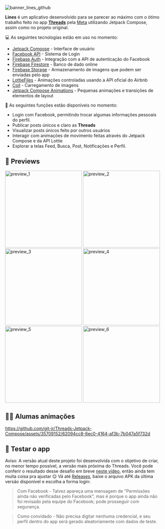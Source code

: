 ![banner_lines_github](https://github.com/git-jr/Threads-Jetpack-Compose/assets/35709152/3a15d03f-8d95-47bc-b4c7-b048b29ab3b6)

**Lines** é um aplicativo desenvolvido para se parecer ao máximo com o ótimo trabalho feito no app [**Threads**][threads-net] pela [Meta][meta] utilizando Jetpack Compose, assim como no projeto original.

💻 As seguintes tecnologias estão em uso no momento:
- [Jetpack Compose][compose] - Interface de usuário
- [Facebook API][login-facebook] - Sistema de Login
- [Firebase Auth][firebase-auth] - Integração com a API de autenticação do Facebook
- [Firebase Firestore][firebase-firestore] - Banco de dado online
- [Firebase Storage][firebase-storage] - Armazenamento de imagens que podem ser enviadas pelo app
- [LottieFiles][lottie] - Animações controladas usando a API oficial do Airbnb
- [Coil][coil] - Carregamento de imagens
- [Jetpack Compose Animations][compose-animations] - Pequenas animações e transições de elementos de layout

📱 As seguintes funções estão disponíveis no momento:
- Login com Facebook, permitindo trocar algumas informações pessoais do perfil.
- Publicar posts únicos e claro as **Threads**
- Visualizar posts únicos feito por outros usuários
- Interagir com animações de movimento feitas através do Jetpack Compose e da API Lottie
- Explorar a telas Feed, Busca, Post, Notificações e Perfil.

## 🎨 Previews
<img src="https://github.com/git-jr/Threads-Jetpack-Compose/assets/35709152/17a849b8-07ee-40ea-96fb-d8003a399375" alt="preview_1" width="250px" />
<img src="https://github.com/git-jr/Threads-Jetpack-Compose/assets/35709152/5c8c3058-5d19-4dbe-8ad9-e18e8c02f1dd" alt="preview_2" width="250px" />
<img src="https://github.com/git-jr/Threads-Jetpack-Compose/assets/35709152/51469092-9f5d-4a7b-b4b0-fed3243c7eb7" alt="preview_3" width="250px" />
<img src="https://github.com/git-jr/Threads-Jetpack-Compose/assets/35709152/49a3b550-1462-45e1-8e09-d898fa35a333" alt="preview_4" width="250px" />
<img src="https://github.com/git-jr/Threads-Jetpack-Compose/assets/35709152/e56cc81c-d5ff-4c45-9081-33709d9d5c6a" alt="preview_5" width="250px" />
<img src="https://github.com/git-jr/Threads-Jetpack-Compose/assets/35709152/2ab51014-d19f-4287-b218-790b47b021ee" alt="preview_6" width="250px" />

## 🏃‍♂️ Alumas animações
https://github.com/git-jr/Threads-Jetpack-Compose/assets/35709152/62094cc8-6ec0-4164-af3b-7b047a5f732d


## 📲 Testar o app
Aviso: A versão atual deste projeto foi desenvolvida com o objetivo de criar, no menor tempo possível, a versão mais próxima do Threads. Você pode conferir o resultado desse desafio em breve [neste vídeo][video-desafio], então ainda tem muita coisa pra ajustar 😉
Vá até [Releases][releases], baixe o arquivo APK da última versão disponível e escolha a forma login:
> Com Facebook - Talvez apareça uma mensagem de "Permissões ainda não verificadas pelo Facebook", mas é porque o app ainda não foi revisado pela equipe do Facebook; pode prosseguir com segurança.

> Como convidado - Não precisa digitar nenhuma credencial, e seu perfil dentro do app será gerado aleatoriamente com dados de teste.



[video-desafio]: https://www.youtube.com/watch?v=wmlcasdadMkj2H70
[compose]: https://developer.android.com/jetpack/compose
[threads-net]: https://www.threads.net/
[meta]: https://about.meta.com/
[login-facebook]: https://developers.facebook.com/docs/facebook-login
[lottie]: https://airbnb.io/lottie

[firebase-auth]: https://firebase.google.com/docs/auth
[firebase-storage]: https://firebase.google.com/docs/storage
[firebase-firestore]: https://firebase.google.com/docs/firestore

[coil]: https://coil-kt.github.io/coil/compose/
[compose-animations]: https://developer.android.com/jetpack/compose/animation

[releases]:https://github.com/git-jr/Threads-Jetpack-Compose/releases
